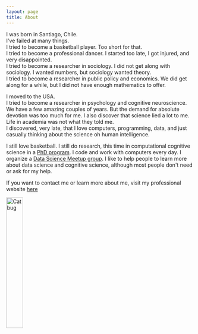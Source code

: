 ```yaml
---
layout: page
title: About
---
```


I was born in Santiago, Chile.  
I've failed at many things.   
I tried to become a basketball player. Too short for that.  
I tried to become a professional dancer. I started too late, I got injured, and very disappointed.  
I tried to become a researcher in sociology. I did not get along with sociology. I wanted numbers, but sociology wanted theory.  
I tried to become a researcher in public policy and economics. We did get along for a while, but I did not have enough mathematics to offer.  

I moved to the USA.  
I tried to become a researcher in psychology and cognitive neuroscience. We have a few amazing couples of years. But the demand for absolute devotion was too much for me. I also discover that science lied a lot to me. Life in academia was not what they told me.   
I discovered, very late, that I love computers, programming, data, and just casually thinking about the science oh human intelligence.   


I still love basketball. I still do research, this time in computational cognitive science in a [PhD program](https://psych.wisc.edu/graduate-program/). I code and work with computers every day. I organize a [Data Science Meetup group](https://www.meetup.com/PyData-Madison/). I like to help people to learn more about data science and cognitive science, although most people don't need or ask for my help.   

If you want to contact me or learn more about me, visit my professional website [here](https://pablocaceres.org/)

<img src="https://github.com/pabloinsente/pabloinsente.github.io/blob/master/assets/Catbug_by_sircinnamon-d5riz9k.jpg" alt="Catbug" height="30%" width="30%">
